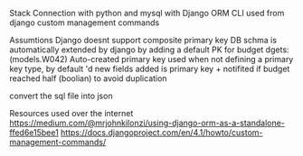 Stack
Connection with python and mysql with Django ORM
CLI used from django custom management commands

Assumtions
Django doesnt support composite primary key
DB schma is automatically extended by django by adding a default PK for budget
dgets: (models.W042) Auto-created primary key used when not defining a primary key type, by default 'd
new fields added is primary key + notifited if budget reached half (boolian) to avoid duplication

convert the sql file into json

Resources used over the internet
https://medium.com/@mrjohnkilonzi/using-django-orm-as-a-standalone-ffed6e15bee1
https://docs.djangoproject.com/en/4.1/howto/custom-management-commands/
